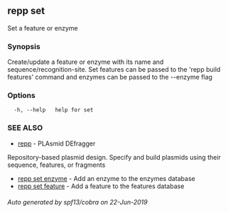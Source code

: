 ## repp set

Set a feature or enzyme

### Synopsis

Create/update a feature or enzyme with its name and sequence/recognition-site.
Set features can be passed to the 'repp build features' command and enzymes can
be passed to the --enzyme flag

### Options

```
  -h, --help   help for set
```

### SEE ALSO

* [repp](repp.md)	 - PLAsmid DEfragger
	
Repository-based plasmid design. Specify and build plasmids using
their sequence, features, or fragments
* [repp set enzyme](repp_set_enzyme.md)	 - Add an enzyme to the enzymes database
* [repp set feature](repp_set_feature.md)	 - Add a feature to the features database

###### Auto generated by spf13/cobra on 22-Jun-2019
